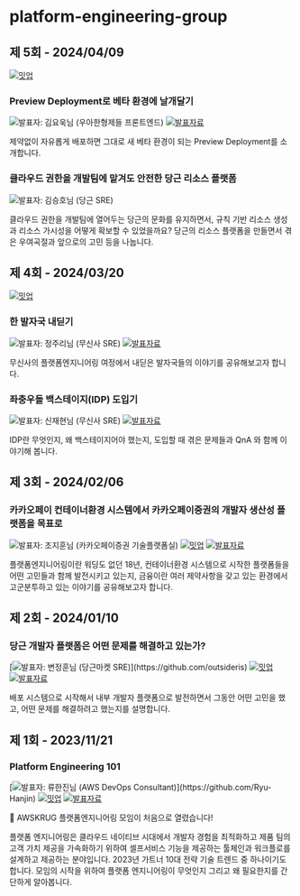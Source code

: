 # platform-engineering-group

## 제 5회 - 2024/04/09

[![밋업](https://img.shields.io/badge/밋업-ED1C40?style=flat-square&logo=meetup)](https://www.meetup.com/awskrug/events/300007064)

### Preview Deployment로 베타 환경에 날개달기

![발표자: 김요욱님 (우아한형제들 프론트엔드)](https://img.shields.io/badge/발표자-김요욱님_(우아한형제들_프론트엔드)-8A2BE2?style=flat-square&labelColor=black)
[![발표자료](https://img.shields.io/badge/발표자료-4285F4?style=flat-square&logo=googledocs&logoColor=ffffff)](./presentations/0005-Preview-Deployment로-베타-환경에-날개달기.pdf)

제약없이 자유롭게 배포하면 그대로 새 베타 환경이 되는 Preview Deployment를 소개합니다.

### 클라우드 권한을 개발팀에 맡겨도 안전한 당근 리소스 플랫폼

![발표자: 김승호님 (당근 SRE)](https://img.shields.io/badge/발표자-김승호님_(당근_SRE)-8A2BE2?style=flat-square&labelColor=black)

클라우드 권한을 개발팀에 열어두는 당근의 문화를 유지하면서, 규칙 기반 리소스 생성과 리소스 가시성을 어떻게 확보할 수 있었을까요?
당근의 리소스 플랫폼을 만들면서 겪은 우여곡절과 앞으로의 고민 등을 나눕니다.

## 제 4회 - 2024/03/20

[![밋업](https://img.shields.io/badge/밋업-ED1C40?style=flat-square&logo=meetup)](https://www.meetup.com/awskrug/events/299591802/)

### 한 발자국 내딛기

![발표자: 정주리님 (무신사 SRE)](https://img.shields.io/badge/발표자-정주리님_(무신사_SRE)-8A2BE2?style=flat-square&labelColor=black)
[![발표자료](https://img.shields.io/badge/발표자료-4285F4?style=flat-square&logo=googledocs&logoColor=ffffff)](./presentations/0004-한-발자국-내딛기.pdf)

무신사의 플랫폼엔지니어링 여정에서 내딛은 발자국들의 이야기를 공유해보고자 합니다.

### 좌충우돌 백스테이지(IDP) 도입기

![발표자: 신재현님 (무신사 SRE)](https://img.shields.io/badge/발표자-신재현님_(무신사_SRE)-8A2BE2?style=flat-square&labelColor=black)
[![발표자료](https://img.shields.io/badge/발표자료-4285F4?style=flat-square&logo=googledocs&logoColor=ffffff)](./presentations/0004-좌충우돌-백스테이지-도입기.pdf)

IDP란 무엇인지, 왜 백스테이지어야 했는지, 도입할 때 겪은 문제들과 QnA 와 함께 이야기해 봅니다.

## 제 3회 - 2024/02/06

### 카카오페이 컨테이너환경 시스템에서 카카오페이증권의 개발자 생산성 플랫폼을 목표로

![발표자: 조지훈님 (카카오페이증권 기술플랫폼실)](https://img.shields.io/badge/발표자-조지훈님_(카카오페이증권_기술플랫폼실)-8A2BE2?style=flat-square&labelColor=black)
[![밋업](https://img.shields.io/badge/밋업-ED1C40?style=flat-square&logo=meetup)](https://www.meetup.com/ko-KR/awskrug/events/298606250/)
[![발표자료](https://img.shields.io/badge/발표자료-4285F4?style=flat-square&logo=googledocs&logoColor=ffffff)](./presentations/0003-컨테이너환경-시스템에서-개발자-생산성-플랫폼을-목표로.pdf)

플랫폼엔지니어링이란 워딩도 없던 18년, 컨테이너환경 시스템으로 시작한 플랫폼들을 어떤 고민들과 함께 발전시키고 있는지, 금융이란 여러 제약사항을 갖고 있는 환경에서 고군분투하고 있는 이야기를 공유해보고자 합니다.

## 제 2회 - 2024/01/10

### 당근 개발자 플랫폼은 어떤 문제를 해결하고 있는가?

[![발표자: 변정훈님 (당근마켓 SRE)](https://img.shields.io/badge/발표자-변정훈님_(당근마켓_SRE)-8A2BE2?style=flat-square&labelColor=black)](https://github.com/outsideris)
[![밋업](https://img.shields.io/badge/밋업-ED1C40?style=flat-square&logo=meetup)](https://www.meetup.com/ko-KR/awskrug/events/298048627/)
[![발표자료](https://img.shields.io/badge/발표자료-4285F4?style=flat-square&logo=googledocs&logoColor=ffffff)](./presentations/0002-what-daangn-idp-solve.pdf)

배포 시스템으로 시작해서 내부 개발자 플랫폼으로 발전하면서 그동안 어떤 고민을 했고, 어떤 문제를 해결하려고 했는지를 설명합니다.

## 제 1회 - 2023/11/21

### Platform Engineering 101

[![발표자: 류한진님 (AWS DevOps Consultant)](https://img.shields.io/badge/발표자-류한진님_(AWS_DevOps_Consultant)-8A2BE2?style=flat-square&labelColor=black)](https://github.com/Ryu-Hanjin)
[![밋업](https://img.shields.io/badge/밋업-ED1C40?style=flat-square&logo=meetup)](https://www.meetup.com/ko-KR/awskrug/events/297065221)
[![발표자료](https://img.shields.io/badge/발표자료-4285F4?style=flat-square&logo=googledocs&logoColor=ffffff)](https://bit.ly/PlatformEngineer101)

🎉 AWSKRUG 플랫폼엔지니어링 모임이 처음으로 열렸습니다!

플랫폼 엔지니어링은 클라우드 네이티브 시대에서 개발자 경험을 최적화하고
제품 팀의 고객 가치 제공을 가속화하기 위하여 셀프서비스 기능을 제공하는 툴체인과 워크플로를 설계하고 제공하는 분야입니다.
2023년 가트너 10대 전략 기술 트렌드 중 하나이기도 합니다.
모임의 시작을 위하여 플랫폼 엔지니어링이 무엇인지 그리고 왜 필요한지를 간단하게 알아봅니다.

